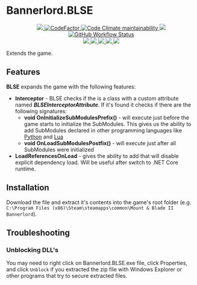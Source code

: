 # Bannerlord.BLSE
<p align="center">
  <a href="https://github.com/BUTR/Bannerlord.BLSE" alt="Lines Of Code">
    <img src="https://aschey.tech/tokei/github/BUTR/Bannerlord.BLSE?category=code" />
  </a>
  <a href="https://www.codefactor.io/repository/github/butr/bannerlord.blse">
    <img src="https://www.codefactor.io/repository/github/butr/bannerlord.blse/badge" alt="CodeFactor" />
  </a>
  <a href="https://codeclimate.com/github/BUTR/Bannerlord.BLSE/maintainability">
    <img alt="Code Climate maintainability" src="https://img.shields.io/codeclimate/maintainability-percentage/BUTR/Bannerlord.BLSE">
  </a>
  <a title="Crowdin" target="_blank" href="https://crowdin.com/project/blse">
    <img src="https://badges.crowdin.net/blse/localized.svg">
  </a>
  </br>
  <a href="https://github.com/BUTR/Bannerlord.BLSE/actions/workflows/test.yml?query=branch%3Amaster">
    <img alt="GitHub Workflow Status" src="https://img.shields.io/github/actions/workflow/status/BUTR/Bannerlord.BLSE/test.yml?branch=master&label=Game%20Stable%20and%20Beta">
  </a>
  </br>
  <a href="https://www.nexusmods.com/mountandblade2bannerlord/mods/1" alt="NexusMods BLSE">
    <img src="https://img.shields.io/badge/NexusMods-BLSE-yellow.svg" />
  </a>
  <a href="https://www.nexusmods.com/mountandblade2bannerlord/mods/1" alt="NexusMods BLSE">
    <img src="https://img.shields.io/endpoint?url=https%3A%2F%2Fnexusmods-version-pzk4e0ejol6j.runkit.sh%3FgameId%3Dmountandblade2bannerlord%26modId%3D1" />
  </a>
  <a href="https://www.nexusmods.com/mountandblade2bannerlord/mods/1" alt="NexusMods BLSE">
    <img src="https://img.shields.io/endpoint?url=https%3A%2F%2Fnexusmods-downloads-ayuqql60xfxb.runkit.sh%2F%3Ftype%3Dunique%26gameId%3D3174%26modId%3D1" />
  </a>
  <a href="https://www.nexusmods.com/mountandblade2bannerlord/mods/1" alt="NexusMods BLSE">
    <img src="https://img.shields.io/endpoint?url=https%3A%2F%2Fnexusmods-downloads-ayuqql60xfxb.runkit.sh%2F%3Ftype%3Dtotal%26gameId%3D3174%26modId%3D1" />
  </a>
  <a href="https://www.nexusmods.com/mountandblade2bannerlord/mods/1" alt="NexusMods BLSE">
    <img src="https://img.shields.io/endpoint?url=https%3A%2F%2Fnexusmods-downloads-ayuqql60xfxb.runkit.sh%2F%3Ftype%3Dviews%26gameId%3D3174%26modId%3D1" />
  </a>
  </br>
  <!--
  <img src="https://staticdelivery.nexusmods.com/mods/3174/images/2513/2513-1612129311-35018174.png" width="800">
  -->
</p>

Extends the game.  

## Features
**BLSE** expands the game with the following features:

* **Interceptor** - BLSE checks if the is a class with a custom attribute named ***BLSEInterceptorAttribute***. If it's found it checks if there are the following signatures:
  *  **void OnInitializeSubModulesPrefix()** - will execute just before the game starts to initialize the SubModules. This gives us the ability to add SubModules declared in other programming languages like [Python](https://github.com/BUTR/Bannerlord.Python)﻿ and [Lua](https://github.com/BUTR/Bannerlord.Lua)﻿
  * **void OnLoadSubModulesPostfix()** - will execute just after all SubModules were initialized
* **LoadReferencesOnLoad** - gives the ability to add <Tag key="LoadReferencesOnLoad" value="false" /> that will disable explicit dependency load. Will be useful after switch to .NET Core runtime.

## Installation
Download the file and extract it's contents into the game's root folder (e.g. `C:\Program Files (x86)\Steam\steamapps\common\Mount & Blade II Bannerlord`).

## Troubleshooting
### Unblocking DLL's
You may need to right click on Bannerlord.BLSE.exe  file, click Properties, and click `Unblock` if you extracted the zip file with Windows Explorer or other programs that try to secure extracted files.

